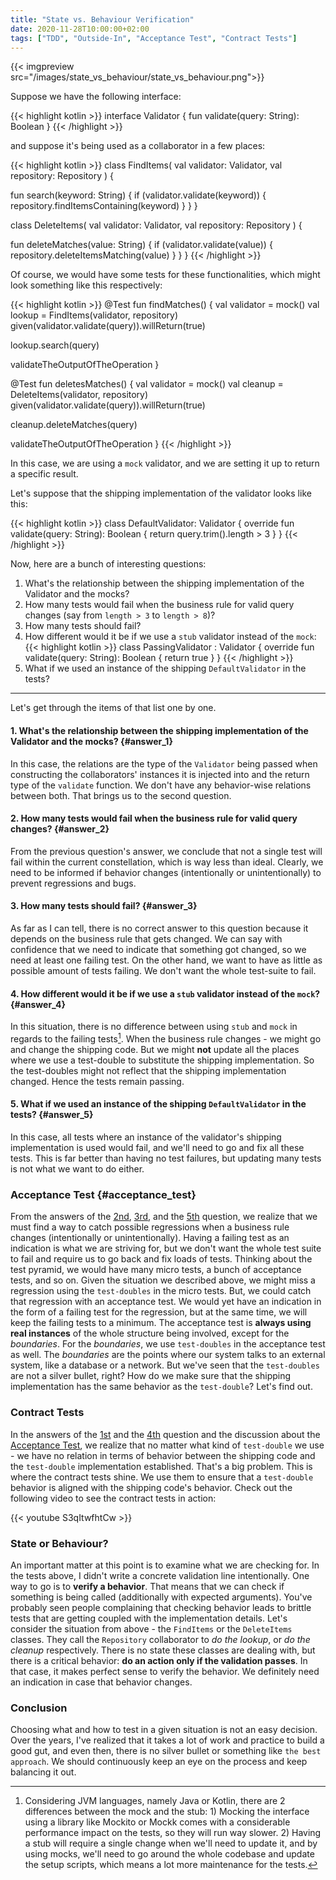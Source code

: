 ```yaml
---
title: "State vs. Behaviour Verification"
date: 2020-11-28T10:00:00+02:00
tags: ["TDD", "Outside-In", "Acceptance Test", "Contract Tests"]
---
```

{{< imgpreview src="/images/state_vs_behaviour/state_vs_behaviour.png">}}

Suppose we have the following interface:

{{< highlight kotlin >}}
interface Validator {
  fun validate(query: String): Boolean
}
{{< /highlight >}}

and suppose it's being used as a collaborator in a few places:

{{< highlight kotlin >}}
class FindItems(
  val validator: Validator,
  val repository: Repository
) {

  fun search(keyword: String) {
    if (validator.validate(keyword)) {
      repository.findItemsContaining(keyword)
    }
  }
}

class DeleteItems(
  val validator: Validator,
  val repository: Repository
) {

  fun deleteMatches(value: String) {
    if (validator.validate(value)) {
      repository.deleteItemsMatching(value)
    }
  }
}
{{< /highlight >}}

Of course, we would have some tests for these functionalities, which might look something like this respectively:

{{< highlight kotlin >}}
@Test
fun findMatches() {
  val validator = mock<Validator>()
  val lookup = FindItems(validator, repository)
  given(validator.validate(query)).willReturn(true)

  lookup.search(query)

  validateTheOutputOfTheOperation
}

@Test
fun deletesMatches() {
  val validator = mock<Validator>()
  val cleanup = DeleteItems(validator, repository)
  given(validator.validate(query)).willReturn(true)

  cleanup.deleteMatches(query)

  validateTheOutputOfTheOperation
}
{{< /highlight >}}

In this case, we are using a `mock` validator, and we are setting it up to return a specific result.

Let's suppose that the shipping implementation of the validator looks like this:

{{< highlight kotlin >}}
class DefaultValidator: Validator {
  override fun validate(query: String): Boolean {
    return query.trim().length > 3
  }
}
{{< /highlight >}}

Now, here are a bunch of interesting questions:
1. What's the relationship between the shipping implementation of the Validator and the mocks?
2. How many tests would fail when the business rule for valid query changes (say from `length > 3` to `length > 8`)?
3. How many tests should fail?
4. How different would it be if we use a `stub` validator instead of the `mock`:
{{< highlight kotlin >}}
class PassingValidator : Validator {
  override fun validate(query: String): Boolean {
    return true
  }
}
{{< /highlight >}}
5. What if we used an instance of the shipping `DefaultValidator` in the tests?

---

Let's get through the items of that list one by one.

#### 1. What's the relationship between the shipping implementation of the Validator and the mocks? {#answer_1}
In this case, the relations are the type of the `Validator` being passed when constructing the collaborators' instances it is injected into and the return type of the `validate` function. We don't have any behavior-wise relations between both. That brings us to the second question.

#### 2. How many tests would fail when the business rule for valid query changes? {#answer_2}
From the previous question's answer, we conclude that not a single test will fail within the current constellation, which is way less than ideal. Clearly, we need to be informed if behavior changes (intentionally or unintentionally) to prevent regressions and bugs.

#### 3. How many tests should fail? {#answer_3}
As far as I can tell, there is no correct answer to this question because it depends on the business rule that gets changed. We can say with confidence that we need to indicate that something got changed, so we need at least one failing test. On the other hand, we want to have as little as possible amount of tests failing. We don't want the whole test-suite to fail.

#### 4. How different would it be if we use a `stub` validator instead of the `mock`? {#answer_4}
In this situation, there is no difference between using `stub` and `mock` in regards to the failing tests[^1]. When the business rule changes - we might go and change the shipping code. But we might **not** update all the places where we use a test-double to substitute the shipping implementation. So the test-doubles might not reflect that the shipping implementation changed. Hence the tests remain passing.

#### 5. What if we used an instance of the shipping `DefaultValidator` in the tests? {#answer_5}
In this case, all tests where an instance of the validator's shipping implementation is used would fail, and we'll need to go and fix all these tests. This is far better than having no test failures, but updating many tests is not what we want to do either.

### Acceptance Test {#acceptance_test}
From the answers of the [2nd](#answer_2), [3rd](#answer_3), and the [5th](#answer_5) question, we realize that we must find a way to catch possible regressions when a business rule changes (intentionally or unintentionally). Having a failing test as an indication is what we are striving for, but we don't want the whole test suite to fail and require us to go back and fix loads of tests. Thinking about the test pyramid, we would have many micro tests, a bunch of acceptance tests, and so on. Given the situation we described above, we might miss a regression using the `test-doubles` in the micro tests. But, we could catch that regression with an acceptance test. We would yet have an indication in the form of a failing test for the regression, but at the same time, we will keep the failing tests to a minimum. The acceptance test is **always using real instances** of the whole structure being involved, except for the _boundaries_. For the _boundaries_, we use `test-doubles` in the acceptance test as well. The _boundaries_ are the points where our system talks to an external system, like a database or a network. But we've seen that the `test-doubles` are not a silver bullet, right? How do we make sure that the shipping implementation has the same behavior as the `test-double`? Let's find out.

### Contract Tests
In the answers of the [1st](#answer_1) and the [4th](#answer_4) question and the discussion about the [Acceptance Test](#acceptance_test), we realize that no matter what kind of `test-double` we use - we have no relation in terms of behavior between the shipping code and the `test-double` implementation established. That's a big problem. This is where the contract tests shine. We use them to ensure that a `test-double` behavior is aligned with the shipping code's behavior. Check out the following video to see the contract tests in action:

{{< youtube S3qItwfhtCw >}}

### State or Behaviour?
An important matter at this point is to examine what we are checking for. In the tests above, I didn't write a concrete validation line intentionally. One way to go is to **verify a behavior**. That means that we can check if something is being called (additionally with expected arguments). You've probably seen people complaining that checking behavior leads to brittle tests that are getting coupled with the implementation details. Let's consider the situation from above - the `FindItems` or the `DeleteItems` classes. They call the `Repository` collaborator to _do the lookup_, or _do the cleanup_ respectively. There is no state these classes are dealing with, but there is a critical behavior: **do an action only if the validation passes**. In that case, it makes perfect sense to verify the behavior. We definitely need an indication in case that behavior changes.

### Conclusion
Choosing what and how to test in a given situation is not an easy decision. Over the years, I've realized that it takes a lot of work and practice to build a good gut, and even then, there is no silver bullet or something like `the best approach`. We should continuously keep an eye on the process and keep balancing it out.

[^1]: Considering JVM languages, namely Java or Kotlin, there are 2 differences between the mock and the stub: 1) Mocking the interface using a library like Mockito or Mockk comes with a considerable performance impact on the tests, so they will run way slower. 2) Having a stub will require a single change when we'll need to update it, and by using mocks, we'll need to go around the whole codebase and update the setup scripts, which means a lot more maintenance for the tests.
